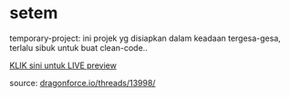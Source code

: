 # setem
temporary-project: ini projek yg disiapkan dalam keadaan tergesa-gesa, terlalu sibuk untuk buat clean-code.. 

[KLIK sini untuk LIVE preview](https://raw.githack.com/kwafelt/setem/main/index.htm)

source: [dragonforce.io/threads/13998/](https://dragonforce.io/threads/pertandingan-reka-cipta-poster-bersyair-event-kemerdekaan-2022.13998/post-126436)
